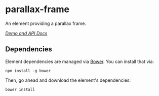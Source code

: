 # parallax-frame

An element providing a parallax frame.

_[Demo and API Docs](https://namannehra.github.io/parallax-frame)_

## Dependencies

Element dependencies are managed via [Bower](http://bower.io/). You can
install that via:

    npm install -g bower

Then, go ahead and download the element's dependencies:

    bower install